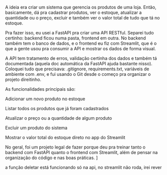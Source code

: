 <!-- O projeto é sobre um sistema que gerencia produtos de uma loja. Permite cadastrar produtos, ver o estoque e atualizar a quantidade -->
<!-- Para isso será utilizado uma API RESTful com a FastAPI 
utilizando pastas como back-end
banco de dados
• Consumir a API via aplicativo Streamlit (front-end).
• Garantir tratamento de erros, validação e
documentação da API.

Estrutura:
Pasta back-end e front-end separadas.
Utilizar todas as boas praticas como git, gitignore,
requirements, env e etc.. -->

<!-- Etapas do Desenvolvimento -->

<!-- Funcionalidades: -->
<!-- • Adicionar produto -->
<!-- • Listar todos -->
<!-- • Atualizar preço ou quantidade -->
<!-- • Excluir produto -->
<!-- • Mostrar valor total em estoque (no Streamlit) -->

A ideia era criar um sistema que gerencia os produtos de uma loja. Então, basicamente, dá pra cadastrar produtos, ver o estoque, atualizar a quantidade ou o preço, excluir e também ver o valor total de tudo que tá no estoque.

Pra fazer isso, eu usei a FastAPI pra criar uma API RESTful. Separei tudo certinho: backend ficou numa pasta, frontend em outra. No backend também tem o banco de dados, e o frontend eu fiz com Streamlit, que é o que a gente usou pra consumir a API e mostrar os dados de forma visual.

A API tem tratamento de erros, validação certinha dos dados e também tá documentada (aquela doc automática da FastAPI ajuda bastante nisso). Coloquei tudo que precisava: .gitignore, requirements.txt, variáveis de ambiente com .env, e fui usando o Git desde o começo pra organizar o projeto direitinho.

As funcionalidades principais são:

Adicionar um novo produto no estoque

Listar todos os produtos que já foram cadastrados

Atualizar o preço ou a quantidade de algum produto

Excluir um produto do sistema

Mostrar o valor total do estoque direto no app do Streamlit

No geral, foi um projeto legal de fazer porque deu pra treinar tanto o backend com FastAPI quanto o frontend com Streamlit, além de pensar na organização do código e nas boas práticas.
]

a função deletar está funcionando só na api, no streamlit não roda, irei rever 

